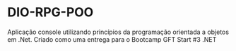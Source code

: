 # DIO-RPG-POO

Aplicação console utilizando princípios da programação orientada a objetos em .Net. Criado como uma entrega para o Bootcamp GFT Start #3 .NET
